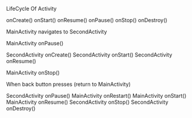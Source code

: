 LifeCycle Of Activity

onCreate()
onStart()
onResume()
onPause()
onStop()
onDestroy()

MainActivity navigates to SecondActivity

MainActivity onPause()

SecondActivity onCreate()
SecondActivity onStart()
SecondActivity onResume()

MainActivity onStop()

When back button presses (return to MainActivity)

SecondActivity onPause()
MainActivity onRestart()
MainActivity onStart()
MainActivity onResume()
SecondActivity onStop()
SecondActivity onDestroy()
